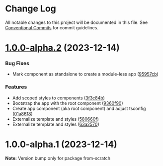 # Change Log

All notable changes to this project will be documented in this file.
See [Conventional Commits](https://conventionalcommits.org) for commit guidelines.

# [1.0.0-alpha.2](https://github.com/lean-ng/training/compare/from-scratch@1.0.0-alpha.1...from-scratch@1.0.0-alpha.2) (2023-12-14)

### Bug Fixes

- Mark component as standalone to create a module-less app ([95957cb](https://github.com/lean-ng/training/commit/95957cbb78506805d190556676dc09abd0410e58))

### Features

- Add scoped styles to components ([3f3c84b](https://github.com/lean-ng/training/commit/3f3c84b58db66ff4b37669e7e1424c10b53e451c))
- Bootstrap the app with the root component ([9360f90](https://github.com/lean-ng/training/commit/9360f90f0cf15c86bf2778e039a808beeaaf6a7a))
- Create app component (aka root component) and adjust tsconfig ([01a8618](https://github.com/lean-ng/training/commit/01a8618d0641d1a90710590e176d3a77d4d45f67))
- Externalize template and styles ([580660f](https://github.com/lean-ng/training/commit/580660ff08d701d5acdbdafc1db4df9b6d24744d))
- Externalize template and styles ([63a2570](https://github.com/lean-ng/training/commit/63a25709ec2e7f5403c86e54ec073c1892bf7f5f))

# 1.0.0-alpha.1 (2023-12-14)

**Note:** Version bump only for package from-scratch
